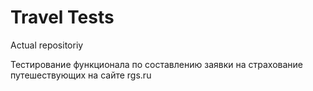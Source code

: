 # Travel Tests
Actual repositoriy

Тестирование функционала по составлению заявки на страхование путешествующих на сайте rgs.ru
